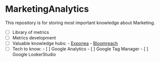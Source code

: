 # MarketingAnalytics
This repository is for storing most important knowledge about Marketing.
- [ ] Library of metrics
- [ ] Metrics development
- [ ] Valuable knowledge hubs:
        - [Exponea](https://exponea.com/ru/blog/)
        - [Bloomreach](https://www.bloomreach.com/en)
- [ ] Tech to know:
        - [ ] Google Analytics
        - [ ] Google Tag Manager
        - [ ] Google LookerStudio
